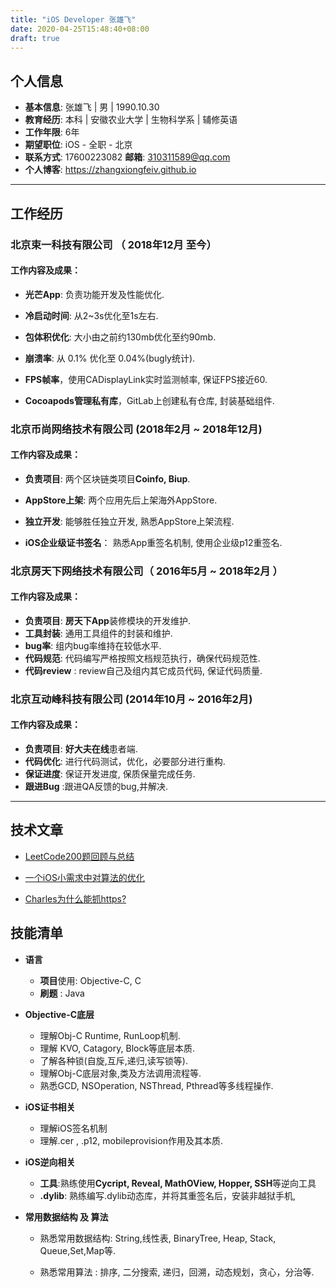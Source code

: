 ```yaml
---
title: "iOS Developer 张雄飞"
date: 2020-04-25T15:48:40+08:00
draft: true
---
```


## 个人信息

 - **基本信息**: 张雄飞 | 男 | 1990.10.30 
 - **教育经历**: 本科 | 安徽农业大学 | 生物科学系 | 辅修英语
 - **工作年限**: 6年
 - **期望职位**: iOS - 全职 - 北京
 - **联系方式**: 17600223082           **邮箱**: 310311589@qq.com
 - **个人博客**: https://zhangxiongfeiv.github.io

---

## 工作经历

### **北京束一科技有限公司** （ 2018年12月 至今）

#### 工作内容及成果：

- **光芒App**:  负责功能开发及性能优化.

- **冷启动时间**: 从2~3s优化至1s左右.

- **包体积优化**: 大小由之前约130mb优化至约90mb.

- **崩溃率**: 从 0.1% 优化至 0.04%(bugly统计).

- **FPS帧率**，使用CADisplayLink实时监测帧率, 保证FPS接近60.

- **Cocoapods管理私有库**，GitLab上创建私有仓库, 封装基础组件.

  

### 北京币尚网络技术有限公司 (2018年2月 ~ 2018年12月)

#### 工作内容及成果：

- **负责项目**: 两个区块链类项目**Coinfo, Biup**.

- **AppStore上架**: 两个应用先后上架海外AppStore.

- **独立开发**: 能够胜任独立开发, 熟悉AppStore上架流程.

- **iOS企业级证书签名**： 熟悉App重签名机制, 使用企业级p12重签名.

  


### **北京房天下网络技术有限公司**（ 2016年5月 ~ 2018年2月 ）

#### 工作内容及成果：

- **负责项目**: **房天下App**装修模块的开发维护.
- **工具封装**: 通用工具组件的封装和维护.
- **bug率**: 组内bug率维持在较低水平.
- **代码规范**: 代码编写严格按照文档规范执行，确保代码规范性.
- **代码review** : review自己及组内其它成员代码, 保证代码质量.



### **北京互动峰科技有限公司** (2014年10月 ~ 2016年2月)

#### 工作内容及成果：

- **负责项目**: **好大夫在线**患者端.
- **代码优化**: 进行代码测试，优化，必要部分进行重构.
- **保证进度**: 保证开发进度, 保质保量完成任务. 
- **跟进Bug** :跟进QA反馈的bug,并解决.

---

## 技术文章

- [LeetCode200题回顾与总结](https://zhangxiongfeiv.github.io/post/leetcode200题回顾/)

- [一个iOS小需求中对算法的优化](https://zhangxiongfeiv.github.io/post/一个ios小需求中对算法的优化/)

- [Charles为什么能抓https?](https://zhangxiongfeiv.github.io/post/charles为什么能抓https/)

## 技能清单

- **语言**
  - **项目**使用: Objective-C, C
  - **刷题** : Java
- **Objective-C底层**
  - 理解Obj-C Runtime, RunLoop机制.
  - 理解 KVO, Catagory, Block等底层本质.
  - 了解各种锁(自旋,互斥,递归,读写锁等).
  - 理解Obj-C底层对象,类及方法调用流程等.
  - 熟悉GCD, NSOperation, NSThread, Pthread等多线程操作.
- **iOS证书相关**
  
  - 理解iOS签名机制
  - 理解.cer , .p12, mobileprovision作用及其本质.
- **iOS逆向相关**
  
  - **工具**:熟练使用**Cycript, Reveal, MathOView, Hopper, SSH**等逆向工具
  - **.dylib**: 熟练编写.dylib动态库，并将其重签名后，安装非越狱手机,
- **常用数据结构 及 算法**
  
  - 熟悉常用数据结构: String,线性表, BinaryTree, Heap, Stack, Queue,Set,Map等.
  
  - 熟悉常用算法 : 排序, 二分搜索, 递归，回溯，动态规划，贪心，分治等.

